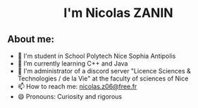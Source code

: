 <h1 align="center">I'm Nicolas ZANIN</h1>

<h2>About me:</h2>

- 📖 I'm student in School Polytech Nice Sophia Antipolis
- 🌱 I’m currently learning C++ and Java
- 📡 I'm administrator of a discord server "Licence Sciences & Technologies / de la Vie" at the faculty of sciences of Nice
- 📫 How to reach me: nicolas.z06@free.fr
- 😄 Pronouns: Curiosity and rigorous
